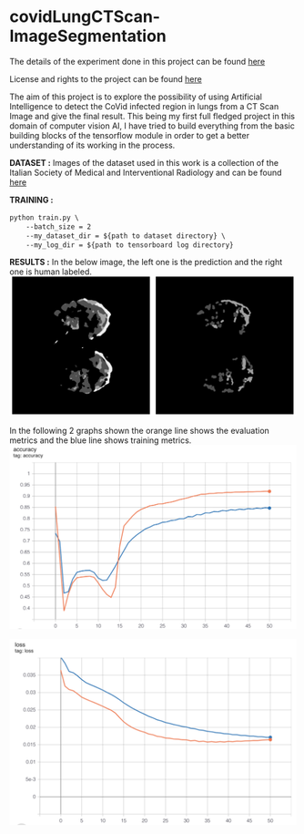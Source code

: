 # covidLungCTScan-ImageSegmentation
The details of the experiment done in this project can be found [here](https://bmcmedimaging.biomedcentral.com/articles/10.1186/s12880-020-00529-5)

License and rights to the project can be found [here](https://s100.copyright.com/AppDispatchServlet?title=COVID-19%20lung%20CT%20image%20segmentation%20using%20deep%20learning%20methods%3A%20U-Net%20versus%20SegNet&author=Adnan%20Saood%20et%20al&contentID=10.1186%2Fs12880-020-00529-5&copyright=The%20Author%28s%29&publication=1471-2342&publicationDate=2021-02-09&publisherName=SpringerNature&orderBeanReset=true&oa=CC%20BY%20%2B%20CC0)

The aim of this project is to explore the possibility of using Artificial Intelligence to detect the CoVid infected region in lungs from a CT Scan Image and give the final result.
This being my first full fledged project in this domain of computer vision AI, I have tried to build everything from the basic building blocks of the tensorflow module in order to get a better understanding of its working in the process.

**DATASET :**
Images of the dataset used in this work is a collection of the Italian Society of Medical and Interventional Radiology and can be found [here](http://medicalsegmentation.com/covid19/)

**TRAINING :**
```
python train.py \
    --batch_size = 2
    --my_dataset_dir = ${path to dataset directory} \
    --my_log_dir = ${path to tensorboard log directory}
```

**RESULTS :**
In the below image, the left one is the prediction and the right one is human labeled.
<img src="./img001.png" alt="Image_1"/>

In the following 2 graphs shown the orange line shows the evaluation metrics and the blue line shows training metrics.
<img src="./img002.png" alt="Image_2"/>

<img src="./img003.png" alt="Image_3"/>
